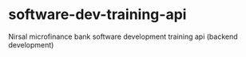 # software-dev-training-api
Nirsal microfinance bank software development training api (backend development)
